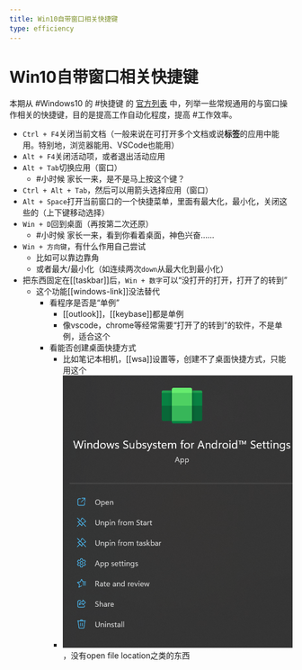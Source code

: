 ```yaml
---
title: Win10自带窗口相关快捷键
type: efficiency
---
```


# Win10自带窗口相关快捷键
本期从 #Windows10 的 #快捷键 的
[官方列表](https://support.microsoft.com/zh-cn/windows/windows-%E7%9A%84%E9%94%AE%E7%9B%98%E5%BF%AB%E6%8D%B7%E6%96%B9%E5%BC%8F-dcc61a57-8ff0-cffe-9796-cb9706c75eec#WindowsVersion=Windows_10)
中，列举一些常规通用的与窗口操作相关的快捷键，目的是提高工作自动化程度，提高 #工作效率。
- `Ctrl + F4`关闭当前文档（一般来说在可打开多个文档或说**标签**的应用中能用。特别地，浏览器能用、VSCode也能用）
- `Alt + F4`关闭活动项，或者退出活动应用
- `Alt + Tab`切换应用（窗口）
  - #小时候 家长一来，是不是马上按这个键？
- `Ctrl + Alt + Tab`，然后可以用箭头选择应用（窗口）
- `Alt + Space`打开当前窗口的一个快捷菜单，里面有最大化，最小化，关闭这些的（上下键移动选择）
- `Win + D`回到桌面（再按第二次还原）
  - #小时候 家长一来，看到你看着桌面，神色兴奋……
- `Win + 方向键`，有什么作用自己尝试
  - 比如可以靠边靠角
  - 或者最大/最小化（如连续两次`down`从最大化到最小化）
- 把东西固定在[[taskbar]]后，`Win + 数字`可以“没打开的打开，打开了的转到”
  - 这个功能[[windows-link]]没法替代
    - 看程序是否是“单例”
      - [[outlook]]，[[keybase]]都是单例
      - 像vscode，chrome等经常需要“打开了的转到”的软件，不是单例，适合这个
    - 看能否创建桌面快捷方式
      - 比如笔记本相机，[[wsa]]设置等，创建不了桌面快捷方式，只能用这个
      - ![](wsa-settings.png)，没有open file location之类的东西